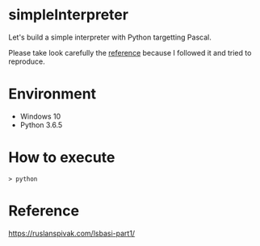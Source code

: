 # simpleInterpreter
Let's build a simple interpreter with Python targetting Pascal.

Please take look carefully the [reference](https://ruslanspivak.com/lsbasi-part1/) because I followed it and tried to reproduce.

# Environment 
* Windows 10 
* Python 3.6.5

# How to execute 
```
> python  
```

# Reference 
https://ruslanspivak.com/lsbasi-part1/